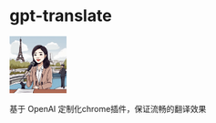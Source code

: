 # gpt-translate

<img src="./assets/icon-128.png" width="100" height="100" />

基于 OpenAI 定制化chrome插件，保证流畅的翻译效果 
